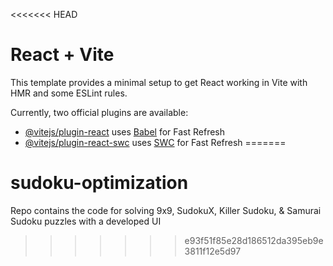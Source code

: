 <<<<<<< HEAD
# React + Vite

This template provides a minimal setup to get React working in Vite with HMR and some ESLint rules.

Currently, two official plugins are available:

- [@vitejs/plugin-react](https://github.com/vitejs/vite-plugin-react/blob/main/packages/plugin-react/README.md) uses [Babel](https://babeljs.io/) for Fast Refresh
- [@vitejs/plugin-react-swc](https://github.com/vitejs/vite-plugin-react-swc) uses [SWC](https://swc.rs/) for Fast Refresh
=======
# sudoku-optimization
Repo contains the code for solving 9x9, SudokuX, Killer Sudoku, &amp; Samurai Sudoku puzzles with a developed UI
>>>>>>> e93f51f85e28d186512da395eb9e3811f12e5d97
